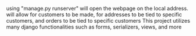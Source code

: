 using "manage.py runserver" will open the webpage on the local address. will allow for customers to be made, for addresses to be tied to specific customers, and orders to be tied to specific customers This project utilizes many django functionalities such as forms, serializers, views, and more
